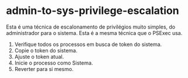 # admin-to-sys-privilege-escalation
Esta é uma técnica de escalonamento de privilégios muito simples, do administrador para o sistema. Esta é a mesma técnica que o PSExec usa.

1) Verifique todos os processos em busca de token do sistema.<br>
2) Copie o token do sistema.<br>
3) Ajuste o token atual.<br>
4) Inicie o processo como Sistema.<br>
5) Reverter para si mesmo.<br>
